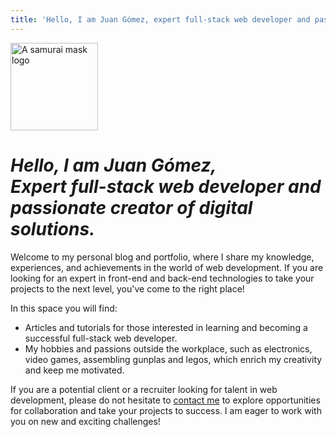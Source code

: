 ```yaml
---
title: 'Hello, I am Juan Gómez, expert full-stack web developer and passionate creator of digital solutions.'
---
```


<div class="featured-banner">
  <img src="/samurai-logo.svg"
    class="profile-image"
    alt="A samurai mask logo"
    width="140">

  <h1 style="font-style: italic;">Hello, I am <span style="color: var(--bold-with-gold);">Juan Gómez</span>,<br>
  Expert full-stack web developer and passionate creator of digital solutions.</h1>
  <p>Welcome to my personal blog and portfolio, where I share my knowledge, experiences, and achievements in the world of
    web development. If you are looking for an expert in front-end and back-end technologies to take your projects to the next level,
    you've come to the right place!</p>
  <p>In this space you will find:
  <ul>
    <!-- <li>A portfolio with my most outstanding projects, demonstrating my ability to create innovative and effective web solutions.</li> -->
    <li>Articles and tutorials for those interested in learning and becoming a successful full-stack web developer.</li>
    <li>My hobbies and passions outside the workplace, such as electronics, video games, assembling gunplas and legos,
    which enrich my creativity and keep me motivated.</li>
  </ul></p>
  <p>If you are a potential client or a recruiter looking for talent in web development, please do not hesitate to <a href="/contact">contact me</a> to explore
    opportunities for collaboration and take your projects to success. I am eager to work with you on new and exciting challenges!</p>
</div>
